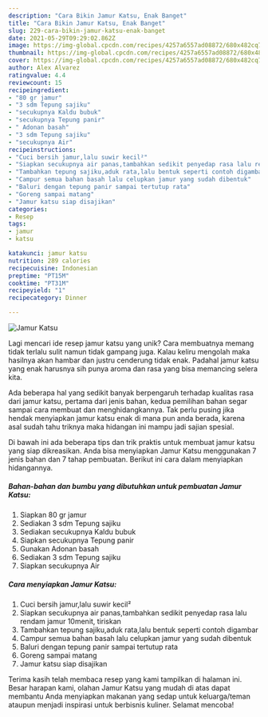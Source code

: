 ```yaml
---
description: "Cara Bikin Jamur Katsu, Enak Banget"
title: "Cara Bikin Jamur Katsu, Enak Banget"
slug: 229-cara-bikin-jamur-katsu-enak-banget
date: 2021-05-29T09:29:02.862Z
image: https://img-global.cpcdn.com/recipes/4257a6557ad08872/680x482cq70/jamur-katsu-foto-resep-utama.jpg
thumbnail: https://img-global.cpcdn.com/recipes/4257a6557ad08872/680x482cq70/jamur-katsu-foto-resep-utama.jpg
cover: https://img-global.cpcdn.com/recipes/4257a6557ad08872/680x482cq70/jamur-katsu-foto-resep-utama.jpg
author: Alex Alvarez
ratingvalue: 4.4
reviewcount: 15
recipeingredient:
- "80 gr jamur"
- "3 sdm Tepung sajiku"
- "secukupnya Kaldu bubuk"
- "secukupnya Tepung panir"
- " Adonan basah"
- "3 sdm Tepung sajiku"
- "secukupnya Air"
recipeinstructions:
- "Cuci bersih jamur,lalu suwir kecil²"
- "Siapkan secukupnya air panas,tambahkan sedikit penyedap rasa lalu rendam jamur 10menit, tiriskan"
- "Tambahkan tepung sajiku,aduk rata,lalu bentuk seperti contoh digambar"
- "Campur semua bahan basah lalu celupkan jamur yang sudah dibentuk"
- "Baluri dengan tepung panir sampai tertutup rata"
- "Goreng sampai matang"
- "Jamur katsu siap disajikan"
categories:
- Resep
tags:
- jamur
- katsu

katakunci: jamur katsu 
nutrition: 289 calories
recipecuisine: Indonesian
preptime: "PT15M"
cooktime: "PT31M"
recipeyield: "1"
recipecategory: Dinner

---
```



![Jamur Katsu](https://img-global.cpcdn.com/recipes/4257a6557ad08872/680x482cq70/jamur-katsu-foto-resep-utama.jpg)

Lagi mencari ide resep jamur katsu yang unik? Cara membuatnya memang tidak terlalu sulit namun tidak gampang juga. Kalau keliru mengolah maka hasilnya akan hambar dan justru cenderung tidak enak. Padahal jamur katsu yang enak harusnya sih punya aroma dan rasa yang bisa memancing selera kita.



Ada beberapa hal yang sedikit banyak berpengaruh terhadap kualitas rasa dari jamur katsu, pertama dari jenis bahan, kedua pemilihan bahan segar sampai cara membuat dan menghidangkannya. Tak perlu pusing jika hendak menyiapkan jamur katsu enak di mana pun anda berada, karena asal sudah tahu triknya maka hidangan ini mampu jadi sajian spesial.


Di bawah ini ada beberapa tips dan trik praktis untuk membuat jamur katsu yang siap dikreasikan. Anda bisa menyiapkan Jamur Katsu menggunakan 7 jenis bahan dan 7 tahap pembuatan. Berikut ini cara dalam menyiapkan hidangannya.

<!--inarticleads1-->

##### Bahan-bahan dan bumbu yang dibutuhkan untuk pembuatan Jamur Katsu:

1. Siapkan 80 gr jamur
1. Sediakan 3 sdm Tepung sajiku
1. Sediakan secukupnya Kaldu bubuk
1. Siapkan secukupnya Tepung panir
1. Gunakan  Adonan basah
1. Sediakan 3 sdm Tepung sajiku
1. Siapkan secukupnya Air




<!--inarticleads2-->

##### Cara menyiapkan Jamur Katsu:

1. Cuci bersih jamur,lalu suwir kecil²
1. Siapkan secukupnya air panas,tambahkan sedikit penyedap rasa lalu rendam jamur 10menit, tiriskan
1. Tambahkan tepung sajiku,aduk rata,lalu bentuk seperti contoh digambar
1. Campur semua bahan basah lalu celupkan jamur yang sudah dibentuk
1. Baluri dengan tepung panir sampai tertutup rata
1. Goreng sampai matang
1. Jamur katsu siap disajikan




Terima kasih telah membaca resep yang kami tampilkan di halaman ini. Besar harapan kami, olahan Jamur Katsu yang mudah di atas dapat membantu Anda menyiapkan makanan yang sedap untuk keluarga/teman ataupun menjadi inspirasi untuk berbisnis kuliner. Selamat mencoba!
